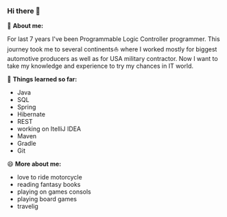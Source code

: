 ### Hi there 👋

🌱 **About me:**

  For last 7 years I've been Programmable Logic Controller programmer. This journey took me to several continents⛵ where I worked mostly for biggest automotive producers as well as for USA military contractor. Now I want to take my knowledge and experience to try my chances in IT world.

📖 **Things learned so far:**
- Java
- SQL
- Spring
- Hibernate 
- REST
- working on ItelliJ IDEA 
- Maven
- Gradle
- Git

😄 **More about me:**
- love to ride motorcycle
- reading fantasy books
- playing on games consols
- playing board games
- travelig
<!--
**morkmic/morkmic** is a ✨ _special_ ✨ repository because its `README.md` (this file) appears on your GitHub profile.

Here are some ideas to get you started:

- 🔭 I’m currently working on ...
- 🌱 I’m currently learning ...
- 👯 I’m looking to collaborate on ...
- 🤔 I’m looking for help with ...
- 💬 Ask me about ...
- 📫 How to reach me: ...
- 😄 Pronouns: ...
- ⚡ Fun fact: ...
-->
